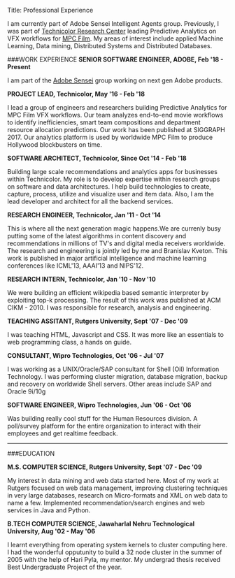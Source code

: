 Title: Professional Experience

I am currently part of Adobe Sensei Intelligent Agents group. Previously, I was part of [Technicolor Research Center](http://technicolorbayarea.com) leading Predictive Analytics on VFX workflows for [MPC Film](http://www.moving-picture.com/film/). My areas of interest include applied Machine Learning, Data mining, Distributed Systems and Distributed Databases.

###WORK EXPERIENCE
**SENIOR SOFTWARE ENGINEER, ADOBE, Feb '18 - Present**

I am part of the [Adobe Sensei](https://www.adobe.com/sensei.html) group working on next gen Adobe products.

**PROJECT LEAD, Technicolor, May '16 - Feb '18**

I lead a group of engineers and researchers building Predictive Analytics for MPC Film VFX workflows. Our team analyzes end-to-end movie workflows to identify inefficiencies, smart team compositions and department resource allocation predictions. Our work has been published at SIGGRAPH 2017. Our analytics platform is used by worldwide MPC Film to produce Hollywood blockbusters on time.

**SOFTWARE ARCHITECT, Technicolor, Since Oct '14 - Feb '18**

Building large scale recommendations and analytics apps for businesses within Technicolor. My role is to develop expertise within research groups on software and data architectures. I help build technologies to create, capture, process, utilize and visualize user and item data. Also, I am the lead developer and architect for all the backend services.

**RESEARCH ENGINEER, Technicolor, Jan '11 - Oct '14**

This is where all the next generation magic happens.We are currenly busy putting some of the latest algorithms in content discovery and recommendations in millions of TV's and digital media receivers worldwide. The research and engineering is jointly led by me and Branislav Kveton. This work is published in major artificial intelligence and machine learning conferences like ICML'13, AAAI'13 and NIPS'12.

**RESEARCH INTERN, Technicolor, Jan '10 - Nov '10**

We were building an efficient wikipedia based semantic interpreter by exploiting top-k processing. The result of this work was published at ACM CIKM - 2010. I was responsible for research, analysis and engineering.

**TEACHING ASSITANT, Rutgers University, Sept '07 - Dec '09**

I was teaching HTML, Javascript and CSS. It was more like an essentials to web programming class, a hands on guide.

**CONSULTANT, Wipro Technologies, Oct '06 - Jul '07**

I was working as a UNIX/Oracle/SAP consultant for Shell (Oil) Information Technology. I was performing cluster migration, database migration, backup and recovery on worldwide Shell servers. Other areas include SAP and Oracle 9i/10g

**SOFTWARE ENGINEER, Wipro Technologies, Jun '06 - Oct '06**

Was building really cool stuff for the Human Resources division. A poll/survey platform for the entire organization to interact with their employees and get realtime feedback.

---

###EDUCATION

**M.S. COMPUTER SCIENCE, Rutgers University, Sept '07 - Dec '09**

My interest in data mining and web data started here. Most of my work at Rutgers focused on web data management, improving clustering techniques in very large databases, research on Micro-formats and XML on web data to name a few. Implemented recommendation/search engines and web services in Java and Python.

**B.TECH COMPUTER SCIENCE, Jawaharlal Nehru Technological University, Aug '02 - May '06**

I learnt everything from operating system kernels to cluster computing here. I had the wonderful opputunity to build a 32 node cluster in the summer of 2005 with the help of Hari Pyla, my mentor. My undergrad thesis received Best Undergraduate Project of the year.